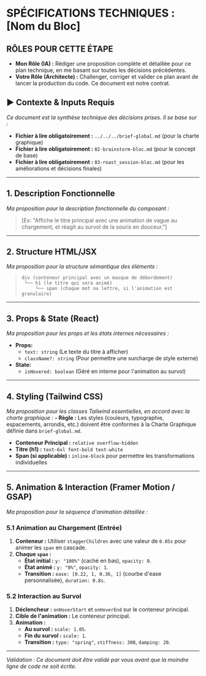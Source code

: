 # SPÉCIFICATIONS TECHNIQUES : [Nom du Bloc]

## RÔLES POUR CETTE ÉTAPE
- **Mon Rôle (IA) :** Rédiger une proposition complète et détaillée pour ce plan technique, en me basant sur toutes les décisions précédentes.
- **Votre Rôle (Architecte) :** Challenger, corriger et valider ce plan avant de lancer la production du code. Ce document est notre contrat.

## ▶️ Contexte & Inputs Requis
*Ce document est la synthèse technique des décisions prises. Il se base sur :*
- **Fichier à lire obligatoirement :** `../../../brief-global.md` (pour la charte graphique)
- **Fichier à lire obligatoirement :** `02-brainstorm-bloc.md` (pour le concept de base)
- **Fichier à lire obligatoirement :** `03-roast_session-bloc.md` (pour les améliorations et décisions finales)

---

## 1. Description Fonctionnelle
*Ma proposition pour la description fonctionnelle du composant :*
> [Ex: "Affiche le titre principal avec une animation de vague au chargement, et réagit au survol de la souris en douceur."]

---

## 2. Structure HTML/JSX
*Ma proposition pour la structure sémantique des éléments :*
> ```
> div (conteneur principal avec un masque de débordement)
>  └── h1 (le titre qui sera animé)
>      └── span (chaque mot ou lettre, si l'animation est granulaire)
> ```

---

## 3. Props & State (React)
*Ma proposition pour les props et les états internes nécessaires :*
- **Props:**
  - `text: string` (Le texte du titre à afficher)
  - `className?: string` (Pour permettre une surcharge de style externe)
- **State:**
  - `isHovered: boolean` (Géré en interne pour l'animation au survol)

---

## 4. Styling (Tailwind CSS)
*Ma proposition pour les classes Tailwind essentielles, en accord avec la charte graphique :*
**- Règle :** Les styles (couleurs, typographie, espacements, arrondis, etc.) doivent être conformes à la Charte Graphique définie dans `brief-global.md`.
- **Conteneur Principal :** `relative overflow-hidden`
- **Titre (h1) :** `text-6xl font-bold text-white`
- **Span (si applicable) :** `inline-block` pour permettre les transformations individuelles

---

## 5. Animation & Interaction (Framer Motion / GSAP)
*Ma proposition pour la séquence d'animation détaillée :*

### 5.1 Animation au Chargement (Entrée)
1.  **Conteneur :** Utiliser `staggerChildren` avec une valeur de `0.05s` pour animer les `span` en cascade.
2.  **Chaque `span` :**
    - **État initial :** `y: "100%"` (caché en bas), `opacity: 0`.
    - **État animé :** `y: "0%"`, `opacity: 1`.
    - **Transition :** `ease: [0.22, 1, 0.36, 1]` (courbe d'ease personnalisée), `duration: 0.8s`.

### 5.2 Interaction au Survol
1.  **Déclencheur :** `onHoverStart` et `onHoverEnd` sur le conteneur principal.
2.  **Cible de l'animation :** Le conteneur principal.
3.  **Animation :**
    - **Au survol :** `scale: 1.05`.
    - **Fin du survol :** `scale: 1`.
    - **Transition :** `type: "spring"`, `stiffness: 300`, `damping: 20`.

---
*Validation : Ce document doit être validé par vous avant que la moindre ligne de code ne soit écrite.*
